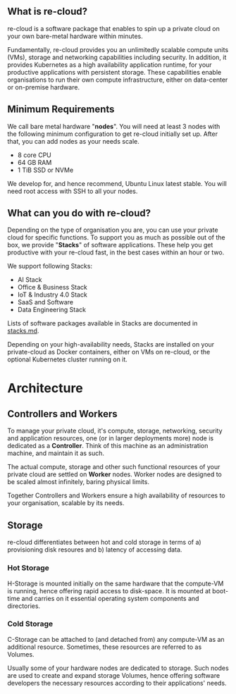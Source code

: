 ## What is re-cloud?

re-cloud is a software package that enables to spin up a private cloud on your own bare-metal hardware within minutes. 

Fundamentally, re-cloud provides you an unlimitedly scalable compute units (VMs), storage and networking capabilities including security.
In addition, it provides Kubernetes as a high availability application runtime, for your productive applications with persistent storage.
These capabilities enable organisations to run their own compute infrastructure, either on data-center or on-premise hardware.

## Minimum Requirements

We call bare metal hardware "**nodes**".
You will need at least 3 nodes with the following minimum configuration to get re-cloud initially set up. After that, you can add nodes as your needs scale.

- 8 core CPU
- 64 GB RAM
- 1 TiB SSD or NVMe

We develop for, and hence recommend, Ubuntu Linux latest stable. 
You will need root access with SSH to all your nodes.

## What can you do with re-cloud?

Depending on the type of organisation you are, you can use your private cloud for specific functions.
To support you as much as possible out of the box, we provide "**Stacks**" of software applications. These help you get productive with your re-cloud fast, in the best cases within an hour or two.

We support following Stacks:

- AI Stack
- Office & Business Stack
- IoT & Industry 4.0 Stack
- SaaS and Software
- Data Engineering Stack

Lists of software packages available in Stacks are documented in [stacks.md](https://github.com/wapsol/re-cloud/blob/master/stacks.md).

Depending on your high-availability needs, Stacks are installed on your private-cloud as Docker containers, either on VMs on re-cloud, or the optional Kubernetes cluster running on it.

# Architecture

## Controllers and Workers

To manage your private cloud, it's compute, storage, networking, security and application resources, one (or in larger deployments more) node is dedicated as a **Controller**. Think of this machine as an administration machine, and maintain it as such.

The actual compute, storage and other such functional resources of your private cloud are settled on **Worker** nodes.
Worker nodes are designed to be scaled almost infinitely, baring physical limits.

Together Controllers and Workers ensure a high availability of resources to your organisation, scalable by its needs.

## Storage

re-cloud differentiates between hot and cold storage in terms of a) provisioning disk resoures and b) latency of accessing data.

### Hot Storage

H-Storage is mounted initially on the same hardware that the compute-VM is running, hence offering rapid access to disk-space.
It is mounted at boot-time and carries on it essential operating system components and directories.

### Cold Storage

C-Storage can be attached to (and detached from) any compute-VM as an additional resource. Sometimes, these resources are referred to as Volumes.

Usually some of your hardware nodes are dedicated to storage. 
Such nodes are used to create and expand storage Volumes, hence offering software developers the necessary resources according to their applications' needs.
